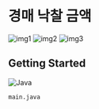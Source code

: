 # 경매 낙찰 금액
![img1](https://github.com/user-attachments/assets/4c433706-618b-4975-89d0-5d0dc948d842)
![img2](https://github.com/user-attachments/assets/eada3e47-a046-4aee-a33d-aed24d8932cf)
![img3](https://github.com/user-attachments/assets/ee10cb64-e44a-4689-9db1-235e53b2f53f)

## Getting Started
![Java](https://img.shields.io/badge/java-%23ED8B00.svg?style=for-the-badge&logo=openjdk&logoColor=white)
```
main.java
```
